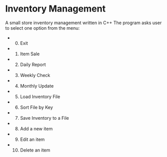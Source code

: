 # Inventory Management
A small store inventory management written in C++
The program asks user to select one option from the menu:
  	
*  0. Exit  
*  1. Item Sale  
*  2. Daily Report 
*  3. Weekly Check
*  4. Monthly Update
*  5. Load Inventory File
*  6. Sort File by Key
*  7. Save Inventory to a File
*  8. Add a new item
*  9. Edit an item
*  10. Delete an item

